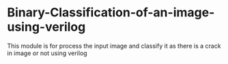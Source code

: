 # Binary-Classification-of-an-image-using-verilog
This module is for process the input image and classify it as there is a crack in image or not using verilog
